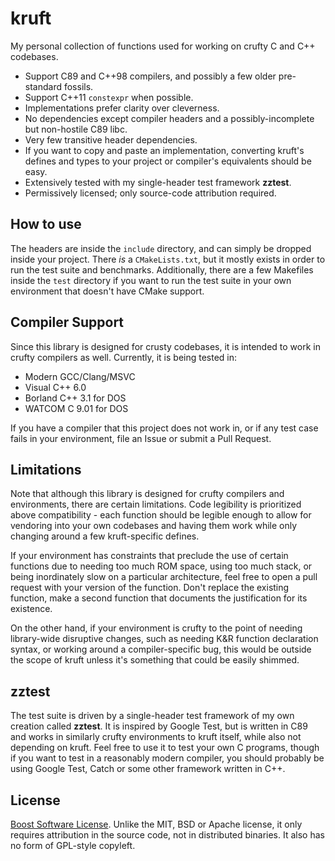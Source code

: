 kruft
=====
My personal collection of functions used for working on crufty C and C++
codebases.

- Support C89 and C++98 compilers, and possibly a few older pre-standard
  fossils.
- Support C++11 `constexpr` when possible.
- Implementations prefer clarity over cleverness.
- No dependencies except compiler headers and a possibly-incomplete but
  non-hostile C89 libc.
- Very few transitive header dependencies.
- If you want to copy and paste an implementation, converting kruft's defines
  and types to your project or compiler's equivalents should be easy.
- Extensively tested with my single-header test framework **zztest**.
- Permissively licensed; only source-code attribution required.

How to use
----------
The headers are inside the `include` directory, and can simply be dropped
inside your project.  There _is_ a `CMakeLists.txt`, but it mostly exists
in order to run the test suite and benchmarks.  Additionally, there are a
few Makefiles inside the `test` directory if you want to run the test suite
in your own environment that doesn't have CMake support.

Compiler Support
----------------
Since this library is designed for crusty codebases, it is intended to work
in crufty compilers as well.  Currently, it is being tested in:

- Modern GCC/Clang/MSVC
- Visual C++ 6.0
- Borland C++ 3.1 for DOS
- WATCOM C 9.01 for DOS

If you have a compiler that this project does not work in, or if any test
case fails in your environment, file an Issue or submit a Pull Request.

Limitations
-----------
Note that although this library is designed for crufty compilers and
environments, there are certain limitations.  Code legibility is prioritized
above compatibility - each function should be legible enough to allow for
vendoring into your own codebases and having them work while only changing
around a few kruft-specific defines.

If your environment has constraints that preclude the use of certain functions
due to needing too much ROM space, using too much stack, or being inordinately
slow on a particular architecture, feel free to open a pull request with your
version of the function.  Don't replace the existing function, make a second
function that documents the justification for its existence.

On the other hand, if your environment is crufty to the point of needing
library-wide disruptive changes, such as needing K&R function declaration
syntax, or working around a compiler-specific bug, this would be outside
the scope of kruft unless it's something that could be easily shimmed.

zztest
------
The test suite is driven by a single-header test framework of my own creation
called **zztest**.  It is inspired by Google Test, but is written in C89 and
works in similarly crufty environments to kruft itself, while also not
depending on kruft.  Feel free to use it to test your own C programs, though
if you want to test in a reasonably modern compiler, you should probably be
using Google Test, Catch or some other framework written in C++.

License
-------
[Boost Software License](LICENSE.txt).  Unlike the MIT, BSD or Apache license,
it only requires attribution in the source code, not in distributed binaries.
It also has no form of GPL-style copyleft.
